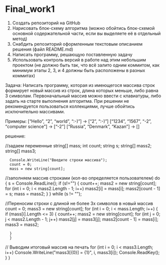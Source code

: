 # Final_work1

1. Создать репозиторий на GitHub
2. Нарисовать блок-схему алгоритма (можно обойтись блок-схемой основной содержательной части, если вы выделяете её в отдельный метод)
3. Снабдить репозиторий оформленным текстовым описанием решения (файл README.md)
4. Написать программу, решающую поставленную задачу
5. Использовать контроль версий в работе над этим небольшим проектом (не должно быть так, что всё залито одним коммитом, как минимум этапы 2, 3, и 4 должны быть расположены в разных коммитах)

Задача: Написать программу, которая из имеющегося массива строк формирует новый массив из строк, длина которых меньше, либо равна 3 символам. Первоначальный массив можно ввести с клавиатуры, либо задать на старте выполнения алгоритма. При решении не рекомендуется пользоваться коллекциями, лучше обойтись исключительно массивами.

Примеры:
[“Hello”, “2”, “world”, “:-)”] → [“2”, “:-)”]
[“1234”, “1567”, “-2”, “computer science”] → [“-2”]
[“Russia”, “Denmark”, “Kazan”] → []

решение: 

//задаем переменные
      string[] mass;
      int count; 
      string s;
      string[] mass2;
      string[] mass3;
      
      Console.WriteLine("Введите строки массива");
      count = 0;
      mass = new string[count];

//заполняем массив строками (кол-во определяется пользователем)
      do
      {
        s = Console.ReadLine();
        if (s!="")
        {
          count++;
          mass2 = new string[count];
          for (int i = 0; i < mass2.Length - 1; i++)
            mass2[i] = mass[i];
          mass2[count - 1] = s;
          mass = mass2;
        }
      } while (s != "");
      
//Переносим строки с длиной не более 3х символов в новый массив
      count = 0;
      mass3 = new string[count];
      for (int i = 0; i < mass.Length; i++) {
      if (mass[i].Length <= 3) {
            count++;
            mass2 = new string[count];
            for (int j = 0; j < mass2.Length - 1; j++)
                mass2[j] = mass3[j];
            mass2[count - 1] = mass[i];
            mass3 = mass2;

      }
      }
// Выводим итоговый массив на печать
    for (int i = 0; i < mass3.Length; i++)
    Console.WriteLine("mass3[{0}] = {1}", i, mass3[i]);
    Console.ReadKey();
  }
}

